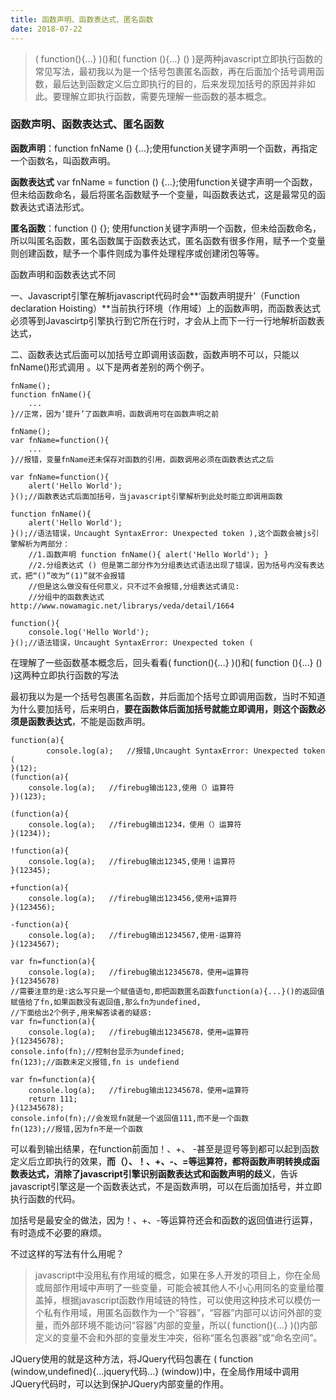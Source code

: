 ```yaml
---
title: 函数声明、函数表达式、匿名函数
date: 2018-07-22
---
```


> ( function(){…} )()和( function (){…} () )是两种javascript立即执行函数的常见写法，最初我以为是一个括号包裹匿名函数，再在后面加个括号调用函数，最后达到函数定义后立即执行的目的，后来发现加括号的原因并非如此。要理解立即执行函数，需要先理解一些函数的基本概念。

 

### 函数声明、函数表达式、匿名函数

 

**函数声明**：function fnName () {…};使用function关键字声明一个函数，再指定一个函数名，叫函数声明。

 

**函数表达式** var fnName = function () {…};使用function关键字声明一个函数，但未给函数命名，最后将匿名函数赋予一个变量，叫函数表达式，这是最常见的函数表达式语法形式。

 

**匿名函数**：function () {}; 使用function关键字声明一个函数，但未给函数命名，所以叫匿名函数，匿名函数属于函数表达式，匿名函数有很多作用，赋予一个变量则创建函数，赋予一个事件则成为事件处理程序或创建闭包等等。

 

函数声明和函数表达式不同

一、Javascript引擎在解析javascript代码时会**‘函数声明提升’（Function declaration Hoisting）**当前执行环境（作用域）上的函数声明，而函数表达式必须等到Javascirtp引擎执行到它所在行时，才会从上而下一行一行地解析函数表达式，

二、函数表达式后面可以加括号立即调用该函数，函数声明不可以，只能以fnName()形式调用 。以下是两者差别的两个例子。

	fnName();
	function fnName(){
	    ...
	}//正常，因为‘提升’了函数声明，函数调用可在函数声明之前
	 
	fnName();
	var fnName=function(){
	    ...
	}//报错，变量fnName还未保存对函数的引用，函数调用必须在函数表达式之后
	
	var fnName=function(){
	    alert('Hello World');
	}();//函数表达式后面加括号，当javascript引擎解析到此处时能立即调用函数
	
	function fnName(){
	    alert('Hello World');
	}();//语法错误，Uncaught SyntaxError: Unexpected token ),这个函数会被js引擎解析为两部分：
	    //1.函数声明 function fnName(){ alert('Hello World'); } 
	    //2.分组表达式 () 但是第二部分作为分组表达式语法出现了错误，因为括号内没有表达式，把“()”改为“(1)”就不会报错
	    //但是这么做没有任何意义，只不过不会报错,分组表达式请见:
	    //分组中的函数表达式http://www.nowamagic.net/librarys/veda/detail/1664
	
	function(){
	    console.log('Hello World');    
	}();//语法错误，Uncaught SyntaxError: Unexpected token (


在理解了一些函数基本概念后，回头看看( function(){…} )()和( function (){…} () )这两种立即执行函数的写法

最初我以为是一个括号包裹匿名函数，并后面加个括号立即调用函数，当时不知道为什么要加括号，后来明白，**要在函数体后面加括号就能立即调用，则这个函数必须是函数表达式**，不能是函数声明。


	function(a){
		    console.log(a);   //报错,Uncaught SyntaxError: Unexpected token (
	}(12);
	(function(a){
	    console.log(a);   //firebug输出123,使用（）运算符
	})(123);
	 
	(function(a){
	    console.log(a);   //firebug输出1234，使用（）运算符
	}(1234));
	 
	!function(a){
	    console.log(a);   //firebug输出12345,使用！运算符
	}(12345);
	 
	+function(a){
	    console.log(a);   //firebug输出123456,使用+运算符
	}(123456);
	 
	-function(a){
	    console.log(a);   //firebug输出1234567,使用-运算符
	}(1234567);
	 
	var fn=function(a){
	    console.log(a);   //firebug输出12345678，使用=运算符
	}(12345678)           
	//需要注意的是:这么写只是一个赋值语句,即把函数匿名函数function(a){...}()的返回值赋值给了fn,如果函数没有返回值,那么fn为undefined,
	//下面给出2个例子,用来解答读者的疑惑:
	var fn=function(a){
	    console.log(a);   //firebug输出12345678，使用=运算符
	}(12345678);
	console.info(fn);//控制台显示为undefined;
	fn(123);//函数未定义报错,fn is undefiend 
	
	var fn=function(a){
	    console.log(a);   //firebug输出12345678，使用=运算符
	    return 111;
	}(12345678);
	console.info(fn);//会发现fn就是一个返回值111,而不是一个函数
	fn(123);//报错,因为fn不是一个函数



可以看到输出结果，在function前面加！、+、 -甚至是逗号等到都可以起到函数定义后立即执行的效果，**而（）、！、+、-、=等运算符，都将函数声明转换成函数表达式，消除了javascript引擎识别函数表达式和函数声明的歧义**，告诉javascript引擎这是一个函数表达式，不是函数声明，可以在后面加括号，并立即执行函数的代码。 

加括号是最安全的做法，因为！、+、-等运算符还会和函数的返回值进行运算，有时造成不必要的麻烦。

不过这样的写法有什么用呢？

 

> javascript中没用私有作用域的概念，如果在多人开发的项目上，你在全局或局部作用域中声明了一些变量，可能会被其他人不小心用同名的变量给覆盖掉，根据javascript函数作用域链的特性，可以使用这种技术可以模仿一个私有作用域，用匿名函数作为一个“容器”，“容器”内部可以访问外部的变量，而外部环境不能访问“容器”内部的变量，所以( function(){…} )()内部定义的变量不会和外部的变量发生冲突，俗称“匿名包裹器”或“命名空间”。
 

JQuery使用的就是这种方法，将JQuery代码包裹在 ( function (window,undefined){…jquery代码…} (window))中，在全局作用域中调用JQuery代码时，可以达到保护JQuery内部变量的作用。

